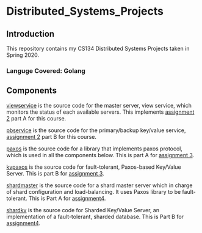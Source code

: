 # Distributed_Systems_Projects

## Introduction
This repository contains my CS134 Distributed Systems Projects taken in Spring 2020.

### Languge Covered: Golang

## Components
[viewservice](https://github.com/Luke-ZL/Distributed_Systems_Projects/tree/master/src/viewservice) is the source code for the master server, view service, which monitors the status of each available servers. This implements [assignment 2](http://web.cs.ucla.edu/~ravi/CS134_S20/assignment2.html) part A for this course.

[pbservice](https://github.com/Luke-ZL/Distributed_Systems_Projects/tree/master/src/pbservice) is the source code for the primary/backup key/value service, [assignment 2](http://web.cs.ucla.edu/~ravi/CS134_S20/assignment2.html) part B for this course.

[paxos](https://github.com/Luke-ZL/Distributed_Systems_Projects/tree/master/src/paxos) is the source code for a library that implements paxos protocol, which is used in all the components below. This is part A for [assignment 3](http://web.cs.ucla.edu/~ravi/CS134_S20/assignment3.html).

[kvpaxos](https://github.com/Luke-ZL/Distributed_Systems_Projects/tree/master/src/kvpaxos) is the source code for fault-tolerant, Paxos-based Key/Value Server. This is part B for [assignment 3](http://web.cs.ucla.edu/~ravi/CS134_S20/assignment3.html). 


[shardmaster](https://github.com/Luke-ZL/Distributed_Systems_Projects/tree/master/src/shardmaster) is the source code for a shard master server which in charge of shard configuration and load-balancing. It uses Paxos library to be fault-tolerant. This is Part A for [assignment4](http://web.cs.ucla.edu/~ravi/CS134_S20/assignment4.html).

[shardkv](https://github.com/Luke-ZL/Distributed_Systems_Projects/tree/master/src/shardkv) is the source code for Sharded Key/Value Server, an implementation of a fault-tolerant, sharded database. This is Part B for [assignment4](http://web.cs.ucla.edu/~ravi/CS134_S20/assignment4.html).
